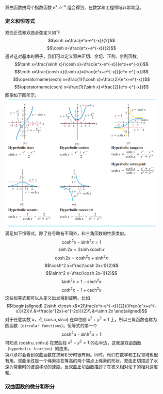 双曲函数由两个指数函数 $e^x,e^{-x}$ 组合得到，在数学和工程领域非常常见。

### 定义和恒等式
双曲正弦和双曲余弦定义如下
$$\sinh x=\frac{e^x-e^{-x}}{2}$$
$$\cosh x=\frac{e^x+e^{-x}}{2}$$
通过这对基本的例子，我们可以定义双曲正切、余切、正割、余割函数。
$$\tanh x=\frac{\sinh x}{\cosh x}=\frac{e^x-e^{-x}}{e^x+e^{-x}}$$
$$\coth x=\frac{\cosh x}{\sinh x}=\frac{e^x+e^{-x}}{e^x-e^{-x}}$$
$$\operatorname{sech} x=\frac{1}{\cosh x}=\frac{2}{e^x+e^{-x}}$$
$$\operatorname{csch} x=\frac{1}{\sinh x}=\frac{2}{e^x-e^{-x}}$$
图像如下图所示。  
![](030.010.png)  
满足如下恒等式。除了符号略有不同外，和三角函数的性质类似。
$$\cosh^2 x-\sinh^2 x=1$$
$$\sinh 2x=2\sinh x\cosh x$$
$$\cosh 2x=\cosh^2 x+\sinh^2 x$$
$$\cosh^2 x=\frac{\cosh 2x+1}{2}$$
$$\sinh^2 x=\frac{\cosh 2x-1}{2}$$
$$\tanh^2 x=1-\operatorname{sech}^2 x$$
$$\coth^2 x=1+\operatorname{csch}^2 x$$
这些恒等式都可以从定义出发得到证明。比如
$$\begin{aligned}
2\sinh x\cosh x&=2(\frac{e^x-e^{-x}}{2})(\frac{e^x+e^{-x}}{2})\\
&=\frac{e^{2x}-e^{-2x}}{2}\\
&=\sinh 2x
\end{aligned}$$
对于任意实数 $u$，点 $(\cos u,\sin u)$ 在单位圆 $x^2+y^2=1$ 上，所以三角函数也称为圆函数（`circular functions`）。恒等式的第一个
$$\cosh^2 u-\sinh^2 u=1$$
可知点 $(\cosh u,\sinh u)$ 在双曲线 $x^2-y^2=1$ 的右半边，这就是双曲函数（`hyperbolic function`）的由来。  
第八章将会看到双曲函数在求解积分时很有用。同时，他们在数学和工程领域也很有用。双曲余弦是一个绳索挂在等高的两个端点上绳索的形状。双曲正切描述了水深为常量时的波浪移动的速度。反双曲正切函数描述了在狭义相对论下的相对速度和。

### 双曲函数的微分和积分
